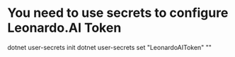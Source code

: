 ﻿
# You need to use secrets to configure Leonardo.AI Token

dotnet user-secrets init
dotnet user-secrets set "LeonardoAIToken" "<your token>"
